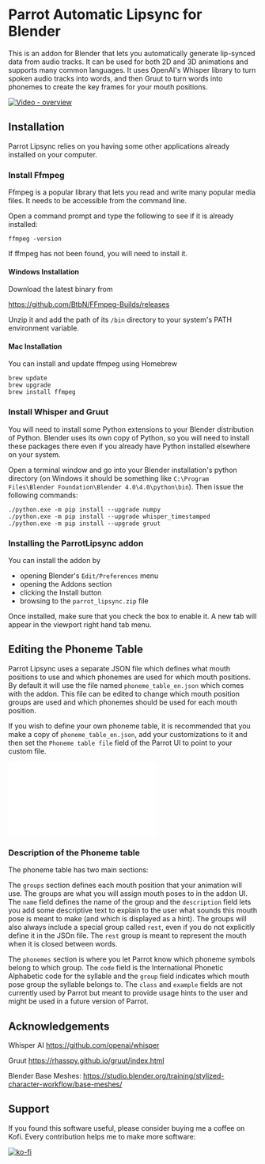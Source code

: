 # Parrot Automatic Lipsync for Blender

This is an addon for Blender that lets you automatically generate lip-synced data from audio tracks.  It can be used for both 2D and 3D animations and supports many common languages.  It uses OpenAI's Whisper library to turn spoken audio tracks into words, and then Gruut to turn words into phonemes to create the key frames for your mouth positions.

[![Video - overview](https://img.youtube.com/vi/VCXyHdBmBwQ/0.jpg)](https://www.youtube.com/watch?v=VCXyHdBmBwQ)

## Installation

Parrot Lipsync relies on you having some other applications already installed on your computer.

### Install Ffmpeg

Ffmpeg is a popular library that lets you read and write many popular media files.  It needs to be accessible from the command line.

Open a command prompt and type the following to see if it is already installed:

```
ffmpeg -version
```

If ffmpeg has not been found, you will need to install it.

#### Windows Installation

Download the latest binary from

https://github.com/BtbN/FFmpeg-Builds/releases

Unzip it and add the path of its `/bin` directory to your system's PATH environment variable.

#### Mac Installation

You can install and update ffmpeg using Homebrew

```
brew update
brew upgrade
brew install ffmpeg
```

### Install Whisper and Gruut

You will need to install some Python extensions to your Blender distribution of Python.  Blender uses its own copy of Python, so you will need to install these packages there even if you already have Python installed elsewhere on your system.

Open a terminal window and go into your Blender installation's python directory (on Windows it should be something like `C:\Program Files\Blender Foundation\Blender 4.0\4.0\python\bin`).  Then issue the following commands:

```
./python.exe -m pip install --upgrade numpy
./python.exe -m pip install --upgrade whisper_timestamped
./python.exe -m pip install --upgrade gruut
```

### Installing the ParrotLipsync addon

You can install the addon by 
* opening Blender's `Edit/Preferences` menu
* opening the Addons section
* clicking the Install button 
* browsing to the `parrot_lipsync.zip` file

Once installed, make sure that you check the box to enable it.  A new tab will appear in the viewport right hand tab menu.

## Editing the Phoneme Table

Parrot Lipsync uses a separate JSON file which defines what mouth positions to use and which phonemes are used for which mouth positions.  By default it will use the file named `phoneme_table_en.json` which comes with the addon.  This file can be edited to change which mouth position groups are used and which phonemes should be used for each mouth position.

If you wish to define your own phoneme table, it is recommended that you make a copy of `phoneme_table_en.json`, add your customizations to it and then set the `Phoneme table file` field of the Parrot UI to point to your custom file.

![Default phoneme table](source/phoneme_table_en.json)


### Description of the Phoneme table

The phoneme table has two main sections:

The `groups` section defines each mouth position that your animation will use.  The groups are what you will assign mouth poses to in the addon UI.  The `name` field defines the name of the group and the `description` field lets you add some descriptive text to explain to the user what sounds this mouth pose is meant to make (and which is displayed as a hint).  The groups will also always include a special group called `rest`, even if you do not explicitly define it in the JSOn file.  The `rest` group is meant to represent the mouth when it is closed between words.

The `phonemes` section is where you let Parrot know which phoneme symbols belong to which group.  The `code` field is the International Phonetic Alphabetic code for the syllable and the `group` field indicates which mouth pose group the syllable belongs to.  The `class` and `example` fields are not currently used by Parrot but meant to provide usage hints to the user and might be used in a future version of Parrot.


## Acknowledgements

Whisper AI
https://github.com/openai/whisper

Gruut
https://rhasspy.github.io/gruut/index.html

Blender Base Meshes:
https://studio.blender.org/training/stylized-character-workflow/base-meshes/


## Support

If you found this software useful, please consider buying me a coffee on Kofi.  Every contribution helps me to make more software:

[![ko-fi](https://ko-fi.com/img/githubbutton_sm.svg)](https://ko-fi.com/Y8Y43J6OB)

